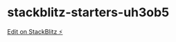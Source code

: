 # stackblitz-starters-uh3ob5

[Edit on StackBlitz ⚡️](https://stackblitz.com/edit/stackblitz-starters-7gyyvv)